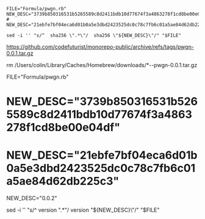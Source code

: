 ```shell
FILE="Formula/pwgn.rb"
NEW_DESC="3739b850316531b5265589c8d2411bdb10d77674f3a4863278f1cd8be00e04df"
# NEW_DESC="21ebfe7bf04eca6d01b0a5e3dbd2423525dc0c78c7fb6c01a5ae84d62db225c3"

sed -i '' "s/^  sha256 \".*\"/  sha256 \"${NEW_DESC}\"/" "$FILE"
```

https://github.com/codefuturist/monorepo-public/archive/refs/tags/pwgn-0.0.1.tar.gz

rm /Users/colin/Library/Caches/Homebrew/downloads/*--pwgn-0.0.1.tar.gz

FILE="Formula/pwgn.rb"
# NEW_DESC="3739b850316531b5265589c8d2411bdb10d77674f3a4863278f1cd8be00e04df"
# NEW_DESC="21ebfe7bf04eca6d01b0a5e3dbd2423525dc0c78c7fb6c01a5ae84d62db225c3"
NEW_DESC="0.0.2"

sed -i '' "s/^  version \".*\"/  version \"${NEW_DESC}\"/" "$FILE"